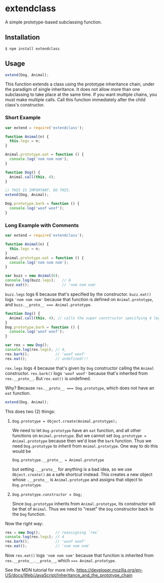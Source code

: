 # extendclass

A simple prototype-based subclassing function.

## Installation

    $ npm install extendclass

## Usage

```js
extend(Dog, Animal);
```

This function extends a class using the prototype inheritance chain, under the
paradigm of single inheritance. It does not allow more than one subclassing to
take place at the same time. If you want multiple chains, you must make multiple
calls. Call this function immediately after the child class's constructor.

### Short Example

```js
var extend = require('extendclass');

function Animal(n) {
  this.legs = n;
}

Animal.prototype.eat = function () {
  console.log('nom nom nom');
}

function Dog() {
  Animal.call(this, 4);
}

// THIS IS IMPORTANT. DO THIS.
extend(Dog, Animal);

Dog.prototype.bark = function () {
  console.log('woof woof');
}
```

### Long Example with Comments

```js
var extend = require('extendclass');

function Animal(n) {
  this.legs = n;
}
Animal.prototype.eat = function () {
  console.log('nom nom nom');
}

var buzz = new Animal(6);
console.log(buzz.legs);   // 6
buzz.eat();               // 'nom nom nom'
```


`buzz.legs` logs 6 because that's specified by the constructor. `buzz.eat()` logs
`'nom nom nom'` because that function is defined on `Animal.prototype`, and
`buzz.__proto__ === Animal.prototype`.

```js
function Dog() {
  Animal.call(this, 4); // calls the super constructor specifying 4 legs
}
Dog.prototype.bark = function () {
  console.log('woof woof');
}

var rex = new Dog();
console.log(rex.legs); // 4,
rex.bark();            // 'woof woof'
rex.eat();             // undefined!!!
```

`rex.legs` logs 4 because that's given by `Dog` constructor calling the `Animal`
constructor. `rex.bark()` logs `'woof woof'` because that's inherited from
`rex.__proto__`. But `rex.eat()` is undefined.

Why? Because `rex.__proto__ === Dog.prototype`, which does not have an `eat` function.

```js
extend(Dog, Animal);
```

This does two (2) things:

1.  `Dog.prototype = Object.create(Animal.prototype);`

    We need to let `Dog.prototype` have an `eat` function, and all other functions on
    `Animal.prototype`. But we cannot set `Dog.prototype = Animal.prototype` because
    then we'd lose the `bark` function. Thus we need `Dog.prototype` to *inherit* from
    `Animal.prototype`. One way to do this would be

    `Dog.prototype.__proto__ = Animal.prototype`

    but setting `.__proto__` for anything is a bad idea, so we use `Object.create()`
    as a safe shortcut instead. This creates a new object whose `.__proto__` is
    `Animal.prototype` and assigns that object to `Dog.prototype`.

2.  `Dog.prototype.constructor = Dog;`

    Since `Dog.prototype` inherits from `Animal.prototype`, its constructor will be that
    of `Animal`. Thus we need to "reset" the `Dog` constructor back to the `Dog` function.

Now the right way:

```js
rex = new Dog();       // reassigning `rex`
console.log(rex.legs); // 4
rex.bark();            // 'woof woof'
rex.eat();             // 'nom nom nom'
```

Now `rex.eat()` logs `'nom nom nom'` because that function is inherited from
`rex.__proto__.__proto__`, which `=== Animal.prototype`.

See the MDN tutorial for more info.
<https://developer.mozilla.org/en-US/docs/Web/JavaScript/Inheritance_and_the_prototype_chain>

